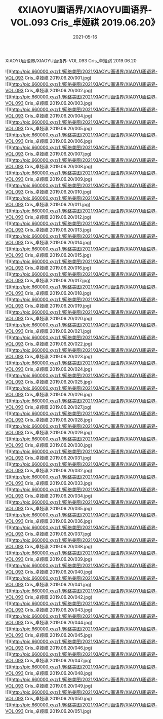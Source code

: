 ﻿---
layout: post
title:  《XIAOYU画语界/XIAOYU画语界-VOL.093 Cris_卓娅祺 2019.06.20》
date:   2021-05-16
img: http://pic.660000.xyz/1:/网络美图/2021/XIAOYU画语界/XIAOYU画语界-VOL.093 Cris_卓娅祺 2019.06.20/000.jpg
categories: [美女, 清纯, 唯美]
---

XIAOYU画语界/XIAOYU画语界-VOL.093 Cris_卓娅祺 2019.06.20

 ![](http://pic.660000.xyz/1:/网络美图/2021/XIAOYU画语界/XIAOYU画语界-VOL.093 Cris_卓娅祺 2019.06.20/001.jpg) <br>![](http://pic.660000.xyz/1:/网络美图/2021/XIAOYU画语界/XIAOYU画语界-VOL.093 Cris_卓娅祺 2019.06.20/002.jpg) <br>![](http://pic.660000.xyz/1:/网络美图/2021/XIAOYU画语界/XIAOYU画语界-VOL.093 Cris_卓娅祺 2019.06.20/003.jpg) <br>![](http://pic.660000.xyz/1:/网络美图/2021/XIAOYU画语界/XIAOYU画语界-VOL.093 Cris_卓娅祺 2019.06.20/004.jpg) <br>![](http://pic.660000.xyz/1:/网络美图/2021/XIAOYU画语界/XIAOYU画语界-VOL.093 Cris_卓娅祺 2019.06.20/005.jpg) <br>![](http://pic.660000.xyz/1:/网络美图/2021/XIAOYU画语界/XIAOYU画语界-VOL.093 Cris_卓娅祺 2019.06.20/006.jpg) <br>![](http://pic.660000.xyz/1:/网络美图/2021/XIAOYU画语界/XIAOYU画语界-VOL.093 Cris_卓娅祺 2019.06.20/007.jpg) <br>![](http://pic.660000.xyz/1:/网络美图/2021/XIAOYU画语界/XIAOYU画语界-VOL.093 Cris_卓娅祺 2019.06.20/008.jpg) <br>![](http://pic.660000.xyz/1:/网络美图/2021/XIAOYU画语界/XIAOYU画语界-VOL.093 Cris_卓娅祺 2019.06.20/009.jpg) <br>![](http://pic.660000.xyz/1:/网络美图/2021/XIAOYU画语界/XIAOYU画语界-VOL.093 Cris_卓娅祺 2019.06.20/010.jpg) <br>![](http://pic.660000.xyz/1:/网络美图/2021/XIAOYU画语界/XIAOYU画语界-VOL.093 Cris_卓娅祺 2019.06.20/011.jpg) <br>![](http://pic.660000.xyz/1:/网络美图/2021/XIAOYU画语界/XIAOYU画语界-VOL.093 Cris_卓娅祺 2019.06.20/012.jpg) <br>![](http://pic.660000.xyz/1:/网络美图/2021/XIAOYU画语界/XIAOYU画语界-VOL.093 Cris_卓娅祺 2019.06.20/013.jpg) <br>![](http://pic.660000.xyz/1:/网络美图/2021/XIAOYU画语界/XIAOYU画语界-VOL.093 Cris_卓娅祺 2019.06.20/014.jpg) <br>![](http://pic.660000.xyz/1:/网络美图/2021/XIAOYU画语界/XIAOYU画语界-VOL.093 Cris_卓娅祺 2019.06.20/015.jpg) <br>![](http://pic.660000.xyz/1:/网络美图/2021/XIAOYU画语界/XIAOYU画语界-VOL.093 Cris_卓娅祺 2019.06.20/016.jpg) <br>![](http://pic.660000.xyz/1:/网络美图/2021/XIAOYU画语界/XIAOYU画语界-VOL.093 Cris_卓娅祺 2019.06.20/017.jpg) <br>![](http://pic.660000.xyz/1:/网络美图/2021/XIAOYU画语界/XIAOYU画语界-VOL.093 Cris_卓娅祺 2019.06.20/018.jpg) <br>![](http://pic.660000.xyz/1:/网络美图/2021/XIAOYU画语界/XIAOYU画语界-VOL.093 Cris_卓娅祺 2019.06.20/019.jpg) <br>![](http://pic.660000.xyz/1:/网络美图/2021/XIAOYU画语界/XIAOYU画语界-VOL.093 Cris_卓娅祺 2019.06.20/020.jpg) <br>![](http://pic.660000.xyz/1:/网络美图/2021/XIAOYU画语界/XIAOYU画语界-VOL.093 Cris_卓娅祺 2019.06.20/021.jpg) <br>![](http://pic.660000.xyz/1:/网络美图/2021/XIAOYU画语界/XIAOYU画语界-VOL.093 Cris_卓娅祺 2019.06.20/022.jpg) <br>![](http://pic.660000.xyz/1:/网络美图/2021/XIAOYU画语界/XIAOYU画语界-VOL.093 Cris_卓娅祺 2019.06.20/023.jpg) <br>![](http://pic.660000.xyz/1:/网络美图/2021/XIAOYU画语界/XIAOYU画语界-VOL.093 Cris_卓娅祺 2019.06.20/024.jpg) <br>![](http://pic.660000.xyz/1:/网络美图/2021/XIAOYU画语界/XIAOYU画语界-VOL.093 Cris_卓娅祺 2019.06.20/025.jpg) <br>![](http://pic.660000.xyz/1:/网络美图/2021/XIAOYU画语界/XIAOYU画语界-VOL.093 Cris_卓娅祺 2019.06.20/026.jpg) <br>![](http://pic.660000.xyz/1:/网络美图/2021/XIAOYU画语界/XIAOYU画语界-VOL.093 Cris_卓娅祺 2019.06.20/027.jpg) <br>![](http://pic.660000.xyz/1:/网络美图/2021/XIAOYU画语界/XIAOYU画语界-VOL.093 Cris_卓娅祺 2019.06.20/028.jpg) <br>![](http://pic.660000.xyz/1:/网络美图/2021/XIAOYU画语界/XIAOYU画语界-VOL.093 Cris_卓娅祺 2019.06.20/029.jpg) <br>![](http://pic.660000.xyz/1:/网络美图/2021/XIAOYU画语界/XIAOYU画语界-VOL.093 Cris_卓娅祺 2019.06.20/030.jpg) <br>![](http://pic.660000.xyz/1:/网络美图/2021/XIAOYU画语界/XIAOYU画语界-VOL.093 Cris_卓娅祺 2019.06.20/031.jpg) <br>![](http://pic.660000.xyz/1:/网络美图/2021/XIAOYU画语界/XIAOYU画语界-VOL.093 Cris_卓娅祺 2019.06.20/032.jpg) <br>![](http://pic.660000.xyz/1:/网络美图/2021/XIAOYU画语界/XIAOYU画语界-VOL.093 Cris_卓娅祺 2019.06.20/033.jpg) <br>![](http://pic.660000.xyz/1:/网络美图/2021/XIAOYU画语界/XIAOYU画语界-VOL.093 Cris_卓娅祺 2019.06.20/034.jpg) <br>![](http://pic.660000.xyz/1:/网络美图/2021/XIAOYU画语界/XIAOYU画语界-VOL.093 Cris_卓娅祺 2019.06.20/035.jpg) <br>![](http://pic.660000.xyz/1:/网络美图/2021/XIAOYU画语界/XIAOYU画语界-VOL.093 Cris_卓娅祺 2019.06.20/036.jpg) <br>![](http://pic.660000.xyz/1:/网络美图/2021/XIAOYU画语界/XIAOYU画语界-VOL.093 Cris_卓娅祺 2019.06.20/037.jpg) <br>![](http://pic.660000.xyz/1:/网络美图/2021/XIAOYU画语界/XIAOYU画语界-VOL.093 Cris_卓娅祺 2019.06.20/038.jpg) <br>![](http://pic.660000.xyz/1:/网络美图/2021/XIAOYU画语界/XIAOYU画语界-VOL.093 Cris_卓娅祺 2019.06.20/039.jpg) <br>![](http://pic.660000.xyz/1:/网络美图/2021/XIAOYU画语界/XIAOYU画语界-VOL.093 Cris_卓娅祺 2019.06.20/040.jpg) <br>![](http://pic.660000.xyz/1:/网络美图/2021/XIAOYU画语界/XIAOYU画语界-VOL.093 Cris_卓娅祺 2019.06.20/041.jpg) <br>![](http://pic.660000.xyz/1:/网络美图/2021/XIAOYU画语界/XIAOYU画语界-VOL.093 Cris_卓娅祺 2019.06.20/042.jpg) <br>![](http://pic.660000.xyz/1:/网络美图/2021/XIAOYU画语界/XIAOYU画语界-VOL.093 Cris_卓娅祺 2019.06.20/043.jpg) <br>![](http://pic.660000.xyz/1:/网络美图/2021/XIAOYU画语界/XIAOYU画语界-VOL.093 Cris_卓娅祺 2019.06.20/044.jpg) <br>![](http://pic.660000.xyz/1:/网络美图/2021/XIAOYU画语界/XIAOYU画语界-VOL.093 Cris_卓娅祺 2019.06.20/045.jpg) <br>![](http://pic.660000.xyz/1:/网络美图/2021/XIAOYU画语界/XIAOYU画语界-VOL.093 Cris_卓娅祺 2019.06.20/046.jpg) <br>![](http://pic.660000.xyz/1:/网络美图/2021/XIAOYU画语界/XIAOYU画语界-VOL.093 Cris_卓娅祺 2019.06.20/047.jpg) <br>![](http://pic.660000.xyz/1:/网络美图/2021/XIAOYU画语界/XIAOYU画语界-VOL.093 Cris_卓娅祺 2019.06.20/048.jpg) <br>![](http://pic.660000.xyz/1:/网络美图/2021/XIAOYU画语界/XIAOYU画语界-VOL.093 Cris_卓娅祺 2019.06.20/049.jpg) <br>![](http://pic.660000.xyz/1:/网络美图/2021/XIAOYU画语界/XIAOYU画语界-VOL.093 Cris_卓娅祺 2019.06.20/050.jpg) <br>![](http://pic.660000.xyz/1:/网络美图/2021/XIAOYU画语界/XIAOYU画语界-VOL.093 Cris_卓娅祺 2019.06.20/051.jpg) <br>